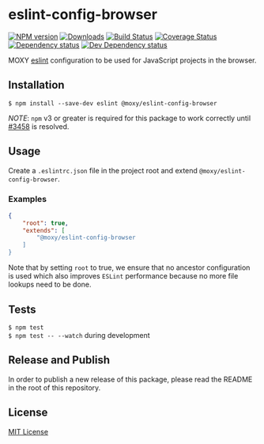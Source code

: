 # eslint-config-browser

[![NPM version][npm-image]][npm-url] [![Downloads][downloads-image]][npm-url] [![Build Status][travis-image]][travis-url] [![Coverage Status][codecov-image]][codecov-url] [![Dependency status][david-dm-image]][david-dm-url] [![Dev Dependency status][david-dm-dev-image]][david-dm-dev-url]

[npm-url]:https://npmjs.org/package/@moxy/eslint-config-browser
[npm-image]:https://img.shields.io/npm/v/@moxy/eslint-config-browser.svg
[downloads-image]:https://img.shields.io/npm/dm/@moxy/eslint-config-browser.svg
[travis-url]:https://travis-ci.org/moxystudio/eslint-config-browser
[travis-image]:https://img.shields.io/travis/moxystudio/eslint-config-browser/master.svg
[codecov-url]:https://codecov.io/gh/moxystudio/eslint-config-browser
[codecov-image]:https://img.shields.io/codecov/c/github/moxystudio/eslint-config-browser/master.svg
[david-dm-url]:https://david-dm.org/moxystudio/eslint-config-browser
[david-dm-image]:https://img.shields.io/david/moxystudio/eslint-config-browser.svg
[david-dm-dev-url]:https://david-dm.org/moxystudio/eslint-config-browser?type=dev
[david-dm-dev-image]:https://img.shields.io/david/dev/moxystudio/eslint-config-browser.svg

MOXY [eslint](http://eslint.org/) configuration to be used for JavaScript projects in the browser.


## Installation

`$ npm install --save-dev eslint @moxy/eslint-config-browser`

*NOTE*: `npm` v3 or greater is required for this package to work correctly until [#3458](https://github.com/eslint/eslint/issues/3458) is resolved.


## Usage

Create a `.eslintrc.json` file in the project root and extend `@moxy/eslint-config-browser`.

### Examples

```json
{
    "root": true,
    "extends": [
        "@moxy/eslint-config-browser
    ]
}
```

Note that by setting `root` to true, we ensure that no ancestor configuration is used which also improves `ESLint` performance because no more file lookups need to be done.


## Tests

`$ npm test`   
`$ npm test -- --watch` during development

## Release and Publish

In order to publish a new release of this package, please read the README in the root of this repository.


## License

[MIT License](http://opensource.org/licenses/MIT)
